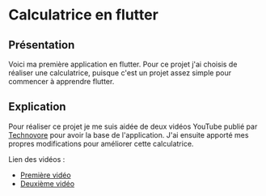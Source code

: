 # Calculatrice en flutter

## Présentation

Voici ma première application en flutter.
Pour ce projet j'ai choisis de réaliser une calculatrice, puisque c'est un projet assez simple pour commencer à apprendre flutter.

## Explication

Pour réaliser ce projet je me suis aidée de deux vidéos YouTube publié par [Technovore](https://www.youtube.com/c/Technovoreci/featured) pour avoir la base de l'application. J'ai ensuite apporté mes propres modifications pour améliorer cette calculatrice.

Lien des vidéos :

- [Première vidéo](https://youtu.be/iSGT2Qa8apo)
- [Deuxième vidéo](https://youtu.be/ttHp1EL-iIM)
